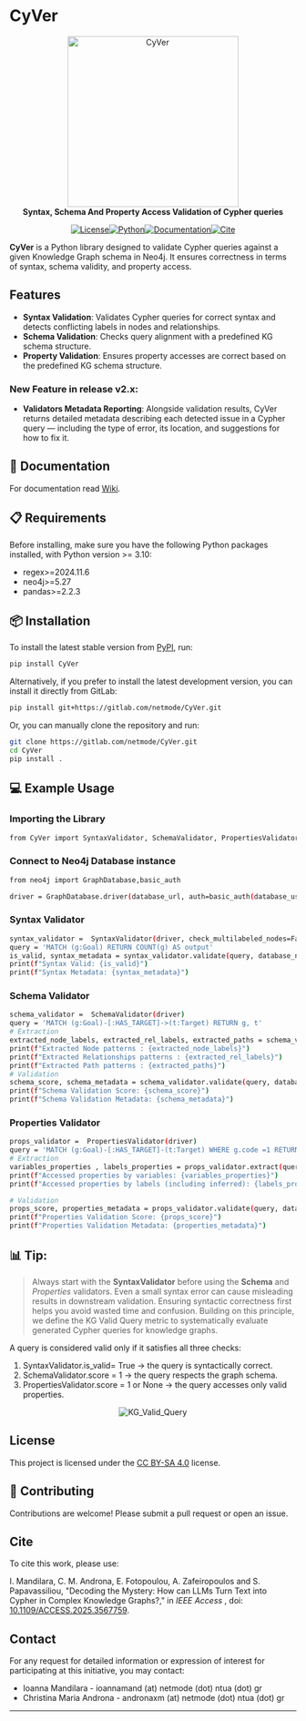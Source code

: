 # CyVer

<div align="center">
    <img src="https://gitlab.com/netmode/CyVer/-/raw/main/materials/logoCyVer.jpg?ref_type=heads" alt="CyVer" width="300">
</div>

<div align="center">
  <b>Syntax, Schema And Property Access Validation of Cypher queries</b>
</div>

<div align="center">

[![License](https://img.shields.io/badge/License-CC_BY_SA_4.0-blue.svg)](https://creativecommons.org/licenses/by-sa/4.0/)[![Python](https://img.shields.io/badge/Python-%3E%3D3.10-brightgreen)](https://www.python.org/)[![Documentation](https://img.shields.io/badge/Documentation-online-orange)](https://gitlab.com/netmode/CyVer/-/wikis/home)[![Cite](https://img.shields.io/badge/Cite%20as-doi-yellow)](https://ieeexplore.ieee.org/document/10990239)

</div>

**CyVer** is a Python library designed to validate Cypher queries against a given Knowledge Graph schema in Neo4j. It ensures correctness in terms of syntax, schema validity, and property access.

## Features

* **Syntax Validation**: Validates Cypher queries for correct syntax and detects conflicting labels in nodes and relationships.
* **Schema Validation**: Checks query alignment with a predefined KG schema structure.
* **Property Validation**: Ensures property accesses are correct based on the predefined KG schema structure.

### New Feature in release v2.x:

* **Validators Metadata Reporting**: Alongside validation results, CyVer returns detailed metadata describing each detected issue in a Cypher query — including the type of error, its location, and suggestions for how to fix it.

## 📖 Documentation

For documentation read [Wiki](https://gitlab.com/netmode/CyVer/-/wikis/home).

## 📋 Requirements

Before installing, make sure you have the following Python packages installed, with Python version >= 3.10:

* regex>=2024.11.6
* neo4j>=5.27
* pandas>=2.2.3

## 📦 Installation

To install the latest stable version from [PyPI](https://pypi.org/project/CyVer/), run:

```sh
pip install CyVer
```

Alternatively, if you prefer to install the latest development version, you can install it directly from GitLab:

```sh
pip install git+https://gitlab.com/netmode/CyVer.git
```

Or, you can manually clone the repository and run:

```sh
git clone https://gitlab.com/netmode/CyVer.git
cd CyVer
pip install .
```

## 💻 Example Usage

### Importing the Library

```sh
from CyVer import SyntaxValidator, SchemaValidator, PropertiesValidator
```

### Connect to Neo4j Database instance

```sh
from neo4j import GraphDatabase,basic_auth

driver = GraphDatabase.driver(database_url, auth=basic_auth(database_username, database_password))
```

### Syntax Validator

```sh
syntax_validator =  SyntaxValidator(driver, check_multilabeled_nodes=False)
query = 'MATCH (g:Goal) RETURN COUNT(g) AS output'
is_valid, syntax_metadata = syntax_validator.validate(query, database_name=database_name)
print(f"Syntax Valid: {is_valid}")
print(f"Syntax Metadata: {syntax_metadata}")
```

### Schema Validator

```sh
schema_validator =  SchemaValidator(driver)
query = 'MATCH (g:Goal)-[:HAS_TARGET]->(t:Target) RETURN g, t'
# Extraction
extracted_node_labels, extracted_rel_labels, extracted_paths = schema_validator.extract(query, database_name=database_name)
print(f"Extracted Node patterns : {extracted_node_labels}")
print(f"Extracted Relationships patterns : {extracted_rel_labels}")
print(f"Extracted Path patterns : {extracted_paths}")
# Validation 
schema_score, schema_metadata = schema_validator.validate(query, database_name=database_name)
print(f"Schema Validation Score: {schema_score}")
print(f"Schema Validation Metadata: {schema_metadata}")

```

### Properties Validator

```sh
props_validator =  PropertiesValidator(driver)
query = 'MATCH (g:Goal)-[:HAS_TARGET]-(t:Target) WHERE g.code =1 RETURN t'
# Extraction
variables_properties , labels_properties = props_validator.extract(query, strict = False, database_name=database_name)
print(f"Accessed properties by variables: {variables_properties}")
print(f"Accessed properties by labels (including inferred): {labels_properties}")

# Validation 
props_score, properties_metadata = props_validator.validate(query, database_name=database_name, strict=False)
print(f"Properties Validation Score: {props_score}")
print(f"Properties Validation Metadata: {properties_metadata}")

```

## 📊 **Tip:**

> Always start with the **SyntaxValidator** before using the **Schema** and *Properties* validators. Even a small syntax error can cause misleading results in downstream validation. Ensuring syntactic correctness first helps you avoid wasted time and confusion. Building on this principle, we define the KG Valid Query metric to systematically evaluate generated Cypher queries for knowledge graphs.

A query is considered valid only if it satisfies all three checks:

1. SyntaxValidator.is_valid= True → the query is syntactically correct.
2. SchemaValidator.score = 1 → the query respects the graph schema.
3. PropertiesValidator.score = 1 or None → the query accesses only valid properties.

<div align="center">
    <img src="https://gitlab.com/netmode/CyVer/-/raw/main/materials/KG_Valid_Query.jpg" alt="KG_Valid_Query">
</div>

## License

This project is licensed under the [CC BY-SA 4.0](https://creativecommons.org/licenses/by-sa/4.0/) license.

## 🤝 Contributing

Contributions are welcome! Please submit a pull request or open an issue.

## Cite

To cite this work, please use:

I. Mandilara, C. M. Androna, E. Fotopoulou, A. Zafeiropoulos and S. Papavassiliou, "Decoding the Mystery: How can LLMs Turn Text into Cypher in Complex Knowledge Graphs?," in  *IEEE Access* , doi: [10.1109/ACCESS.2025.3567759](https://ieeexplore.ieee.org/document/10990239).

## Contact

For any request for detailed information or expression of interest for participating at this initiative, you may contact:

- Ioanna Mandilara - ioannamand (at) netmode (dot) ntua (dot) gr
- Christina Maria Androna - andronaxm (at) netmode (dot) ntua (dot) gr

---
